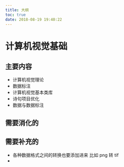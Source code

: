 ```yaml
---
title: 大纲
toc: true
date: 2018-08-19 19:40:22
---
```

# 计算机视觉基础


## 主要内容


- 计算机视觉理论
- 数据标注
- 计算机视觉基本类库
- 诗句项目优化
- 数据与数据标注




## 需要消化的




## 需要补充的

- 各种数据格式之间的转换也要添加进来 比如 png 转 tif
- 
